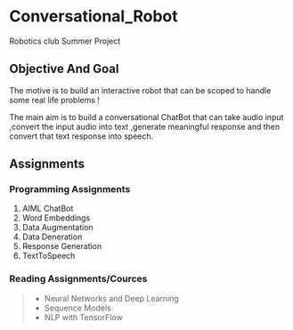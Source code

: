 # Conversational_Robot
Robotics club Summer Project
## Objective And Goal
The motive is to build an interactive robot that can be scoped to handle some real life problems ! 

The main aim is to build a conversational ChatBot that can take audio input ,convert the input audio into text ,generate meaningful response and then convert that text response into speech.

## Assignments 
### Programming Assignments

1. AIML ChatBot
2. Word Embeddings
3. Data Augmentation
4. Data Deneration
5. Response Generation
6. TextToSpeech

### Reading Assignments/Cources
> - Neural Networks and Deep Learning
> - Sequence Models
> - NLP with TensorFlow


